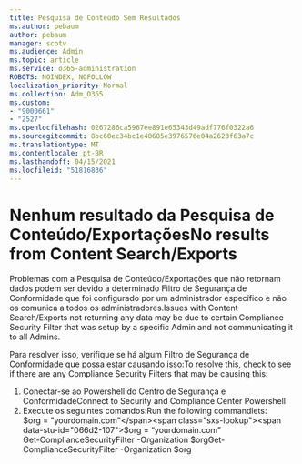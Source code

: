 ```yaml
---
title: Pesquisa de Conteúdo Sem Resultados
ms.author: pebaum
author: pebaum
manager: scotv
ms.audience: Admin
ms.topic: article
ms.service: o365-administration
ROBOTS: NOINDEX, NOFOLLOW
localization_priority: Normal
ms.collection: Adm_O365
ms.custom:
- "9000661"
- "2527"
ms.openlocfilehash: 0267286ca5967ee891e65343d49adf776f0322a6
ms.sourcegitcommit: 8bc60ec34bc1e40685e3976576e04a2623f63a7c
ms.translationtype: MT
ms.contentlocale: pt-BR
ms.lasthandoff: 04/15/2021
ms.locfileid: "51816836"
---
```

# <a name="no-results-from-content-searchexports"></a><span data-ttu-id="066d2-102">Nenhum resultado da Pesquisa de Conteúdo/Exportações</span><span class="sxs-lookup"><span data-stu-id="066d2-102">No results from Content Search/Exports</span></span>

<span data-ttu-id="066d2-103">Problemas com a Pesquisa de Conteúdo/Exportações que não retornam dados podem ser devido a determinado Filtro de Segurança de Conformidade que foi configurado por um administrador específico e não os comunica a todos os administradores.</span><span class="sxs-lookup"><span data-stu-id="066d2-103">Issues with Content Search/Exports not returning any data may be due to certain Compliance Security Filter that was setup by a specific Admin and not communicating it to all Admins.</span></span>

<span data-ttu-id="066d2-104">Para resolver isso, verifique se há algum Filtro de Segurança de Conformidade que possa estar causando isso:</span><span class="sxs-lookup"><span data-stu-id="066d2-104">To resolve this, check to see if there are any Compliance Security Filters that may be causing this:</span></span>
1. <span data-ttu-id="066d2-105">Conectar-se ao Powershell do Centro de Segurança e Conformidade</span><span class="sxs-lookup"><span data-stu-id="066d2-105">Connect to Security and Compliance Center Powershell</span></span>
2. <span data-ttu-id="066d2-106">Execute os seguintes comandos:</span><span class="sxs-lookup"><span data-stu-id="066d2-106">Run the following commandlets:</span></span>
<br><span data-ttu-id="066d2-107">$org = "yourdomain.com"</span><span class="sxs-lookup"><span data-stu-id="066d2-107">$org = “yourdomain.com”</span></span>
<br><span data-ttu-id="066d2-108">Get-ComplianceSecurityFilter -Organization $org</span><span class="sxs-lookup"><span data-stu-id="066d2-108">Get-ComplianceSecurityFilter -Organization $org</span></span>
